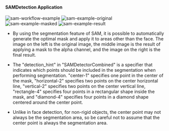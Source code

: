 #### SAMDetection Application

![sam-workflow-example](https://github.com/ltdrdata/ComfyUI-extension-tutorials/raw/Main/ComfyUI-Impact-Pack/images/sam.png)
![sam-example-original](https://github.com/ltdrdata/ComfyUI-extension-tutorials/raw/Main/ComfyUI-Impact-Pack/images/sam-original.png) ![sam-example-masked](https://github.com/ltdrdata/ComfyUI-extension-tutorials/raw/Main/ComfyUI-Impact-Pack/images/sam-masked.png) ![sam-example-result](https://github.com/ltdrdata/ComfyUI-extension-tutorials/raw/Main/ComfyUI-Impact-Pack/images/sam-result.png) 

* By using the segmentation feature of SAM, it is possible to automatically generate the optimal mask and apply it to areas other than the face. The image on the left is the original image, the middle image is the result of applying a mask to the alpha channel, and the image on the right is the final result.

* The "detection_hint" in "SAMDetectorCombined" is a specifier that indicates which points should be included in the segmentation when performing segmentation. "center-1" specifies one point in the center of the mask, "horizontal-2" specifies two points on the center horizontal line, "vertical-2" specifies two points on the center vertical line, "rectangle-4" specifies four points in a rectangular shape inside the mask, and "diamond-4" specifies four points in a diamond shape centered around the center point.

* Unlike in face detection, for non-rigid objects, the center point may not always be the segmentation area, so be careful not to assume that the center point is always the segmentation area.

